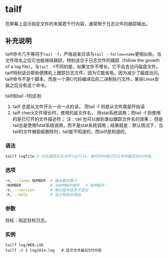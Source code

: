 tailf
===

在屏幕上显示指定文件的末尾若干行内容，通常用于日志文件的跟踪输出。

## 补充说明

tailf命令几乎等同于`tail -f`，严格说来应该与`tail --follow=name`更相似些。当文件改名之后它也能继续跟踪，特别适合于日志文件的跟踪（follow the growth of a log file）。与`tail -f`不同的是，如果文件不增长，它不会去访问磁盘文件。tailf特别适合那些便携机上跟踪日志文件，因为它能省电，因为减少了磁盘访问。tailf命令不是个脚本，而是一个用C代码编译后的二进制执行文件，某些Linux安装之后没有这个命令。

tailf和tail -f的区别

1. tailf 总是从文件开头一点一点的读， 而tail -f 则是从文件尾部开始读
2. tailf check文件增长时，使用的是文件名， 用stat系统调用；而tail -f 则使用的是已打开的文件描述符； 注：tail 也可以做到类似跟踪文件名的效果； 但是tail总是使用fstat系统调用，而不是stat系统调用；结果就是：默认情况下，当tail的文件被偷偷删除时，tail是不知道的，而tailf是知道的。

### 语法  

```bash
tailf logfile # 动态跟踪日志文件logfile，最初的时候打印文件的最后10行内容。
```

### 选项  

```bash
-n, --lines NUMBER  # 输出最后数行
-NUMBER             # 与NUMBER相同 `-n NUMBER'
-V, --version       # 输出版本信息并退出
-h, --help          # 显示帮助并退出
```

### 参数  

目标：指定目标日志。

### 实例
```
tailf log/WEB.LOG 
tailf -n 5 log2014.log   # 显示文件最后5行内容
```


<!-- Linux命令行搜索引擎：https://jaywcjlove.github.io/linux-command/ -->
